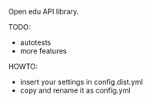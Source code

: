 Open edu API library.  

TODO: 
  - autotests
  - more features
  
HOWTO:
  - insert your settings in config.dist.yml 
  - copy and rename it as config.yml
